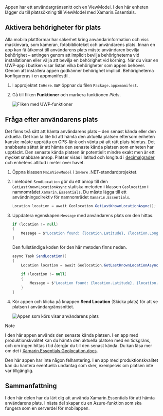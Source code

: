 Appen har ett användargränssnitt och en ViewModel. I den här enheten lägger du till platssökning till ViewModel med Xamarin.Essentials.

## <a name="enable-location-permissions"></a>Aktivera behörigheter för plats

Alla mobila plattformar har säkerhet kring användarinformation och viss maskinvara, som kameran, fotobiblioteket och användarens plats. Innan en app kan få åtkomst till användarens plats måste användaren bevilja behörighet – antingen genom att implicit bevilja behörigheterna vid installationen eller välja att bevilja en behörighet vid körning. När du visar en UWP-app i butiken visar listan vilka behörigheter som appen behöver. Genom att installera appen godkänner behörighet implicit. Behörigheterna konfigureras i en appmanifestfil.

1. I approjektet `ImHere.UWP` öppnar du filen `Package.appxmanifest`.

1. Gå till fliken **Funktioner** och markera funktionen *Plats*.

    ![Fliken med UWP-funktioner](../media/4-uwp-location-capability.png)

## <a name="query-for-the-users-location"></a>Fråga efter användarens plats

Det finns två sätt att hämta användarens plats – den senast kända eller den aktuella. Det kan ta lite tid att hämta den aktuella platsen eftersom enheten kanske måste upprätta en GPS-länk och vänta på att rätt plats hämtas. Det snabbaste sättet är att hämta den senaste kända platsen som enheten har upptäckt. Den senaste kända platsen är potentiellt mindre exakt men är ett mycket snabbare anrop. Platser visas i latitud och longitud i [decimalgrader](https://en.wikipedia.org/wiki/Decimal_degrees?azure-portal=true) och enhetens altitud i meter över havet.

1. Öppna klassen `MainViewModel` i `ImHere` .NET-standardprojektet.

1. I metoden `SendLocation` gör du ett anrop till den `GetLastKnownLocationAsync` statiska metoden i klassen `Geolocation` i namnområdet `Xamarin.Essentials`. Du måste lägga till ett användningsdirektiv för namnområdet `Xamarin.Essentials`.

    ```csharp
    Location location = await Geolocation.GetLastKnownLocationAsync();
    ```

1. Uppdatera egenskapen `Message` med användarens plats om den hittas.

    ```csharp
    if (location != null)
    {
        Message = $"Location found: {location.Latitude}, {location.Longitude}.";
    }
    ```

    Den fullständiga koden för den här metoden finns nedan.
    
    ```csharp
    async Task SendLocation()
    {
        Location location = await Geolocation.GetLastKnownLocationAsync();
    
        if (location != null)
        {
            Message = $"Location found: {location.Latitude}, {location.Longitude}.";
        }
    }
    ```

1. Kör appen och klicka på knappen **Send Location** (Skicka plats) för att se platsen i användargränssnittet.

    ![Appen som körs visar användarens plats](../media/4-running-app-showing-location.png)    

> [!NOTE]
> I den här appen används den senaste kända platsen. I en app med produktionskvalitet kan du hämta den aktuella platsen med en tidsgräns, och om ingen hittas i tid återgår du till den senast kända. Du kan läsa mer om det i [Xamarin.Essentials Geolocation.docs](https://docs.microsoft.com/xamarin/essentials/geolocation?tabs=uwp#using-geolocation?azure-portal=true).
> 
> Den här appen har inte någon felhantering. I en app med produktionskvalitet kan du hantera eventuella undantag som sker, exempelvis om platsen inte var tillgänglig.

## <a name="summary"></a>Sammanfattning

I den här delen har du lärt dig att använda Xamarin.Essentials för att hämta användarens plats. I nästa del skapar du en Azure-funktion som ska fungera som en serverdel för mobilappen.